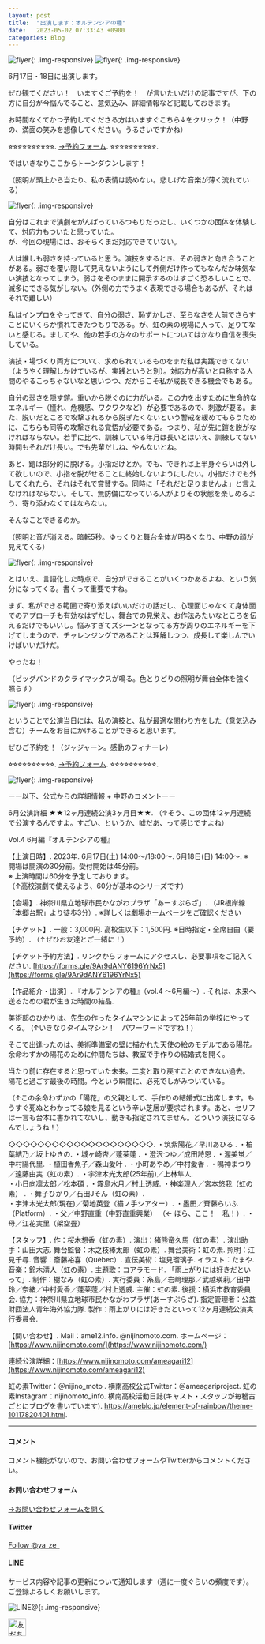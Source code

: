 ```yaml
---
layout: post
title:  "出演します：オルテンシアの種"
date:   2023-05-02 07:33:43 +0900
categories: Blog
---
```


![flyer]({{site.baseurl}}/img/20230502_01.jpeg){: .img-responsive}
![flyer]({{site.baseurl}}/img/20230502_02.jpeg){: .img-responsive}

6月17日・18日に出演します。

ぜひ観てください！　いますぐご予約を！　が言いたいだけの記事ですが、下の方に自分が今悩んでること、意気込み、詳細情報など記載しておきます。

お時間なくてかつ予約してくださる方はいますぐこちら↓をクリック！（中野の、満面の笑みを想像してください。うるさいですかね）

⭐︎⭐︎⭐︎⭐︎⭐︎⭐︎⭐︎⭐︎⭐︎⭐︎. 
[→予約フォーム](https://forms.gle/9Ar9dANY6196YrNx5). 
⭐︎⭐︎⭐︎⭐︎⭐︎⭐︎⭐︎⭐︎⭐︎⭐︎. 

ではいきなりここからトーンダウンします！

（照明が頭上から当たり、私の表情は読めない。悲しげな音楽が薄く流れている）

![flyer]({{site.baseurl}}/img/20230502_03.jpeg){: .img-responsive}

自分はこれまで演劇をがんばっているつもりだったし、いくつかの団体を体験して、対応力もついたと思っていた。  
が、今回の現場には、おそらくまだ対応できていない。

人は誰しも弱さを持っていると思う。演技をするとき、その弱さと向き合うことがある。弱さを覆い隠して見えないようにして外側だけ作ってもなんだか味気ない演技となってしまう。弱さをそのままに開示するのはすごく恐ろしいことで、滅多にできる気がしない。（外側の力でうまく表現できる場合もあるが、それはそれで難しい）

私はインプロをやってきて、自分の弱さ、恥ずかしさ、至らなさを人前でさらすことにいくらか慣れてきたつもりである。が、虹の素の現場に入って、足りてないと感じる。ましてや、他の若手の方々のサポートについてはかなり自信を喪失している。

演技・場づくり両方について、求められているものをまだ私は実践できてない（ようやく理解しかけているが、実践というと別）。対応力が高いと自称する人間のやるこっちゃないなと思いつつ、だからこそ私が成長できる機会でもある。

自分の弱さを隠す鎧。重いから脱ぐのに力がいる。この力を出すために生命的なエネルギー（憧れ、危機感、ワクワクなど）が必要であるので、刺激が要る。また、脱いだところで攻撃されるから脱ぎたくないという警戒を緩めてもらうために、こちらも同等の攻撃される覚悟が必要である。つまり、私が先に鎧を脱がなければならない。若手に比べ、訓練している年月は長いとはいえ、訓練してない時間もそれだけ長い。でも先輩だしね、やんないとね。

あと、鎧は部分的に脱げる。小指だけとか。でも、できれば上半身ぐらいは外して欲しいので、小指を脱がせることに終始しないようにしたい。小指だけでも外してくれたら、それはそれで賞賛する。同時に「それだと足りませんよ」と言えなければならない。そして、無防備になっている人がよりその状態を楽しめるよう、寄り添わなくてはならない。

そんなことできるのか。

（照明と音が消える。暗転5秒。ゆっくりと舞台全体が明るくなり、中野の顔が見えてくる）

![flyer]({{site.baseurl}}/img/20230502_04.jpeg){: .img-responsive}

とはいえ、言語化した時点で、自分ができることがいくつかあるよね、という気分になってくる。書くって重要ですね。

まず、私ができる範囲で寄り添えばいいだけの話だし、心理面じゃなくて身体面でのアプローチも有効なはずだし、舞台での見栄え、お作法みたいなところを伝えるだけでもいいし。悩みすぎてズシーンとなってる方が周りのエネルギーを下げてしまうので、チャレンジングであることは理解しつつ、成長して楽しんでいけばいいだけだ。

やったね！

（ビッグバンドのクライマックスが鳴る。色とりどりの照明が舞台全体を強く照らす）

![flyer]({{site.baseurl}}/img/20230502_05.jpeg){: .img-responsive}

ということで公演当日には、私の演技と、私が最適な関わり方をした（意気込み含む）チームをお目にかけることができると思います。

ぜひご予約を！（ジャジャーン。感動のフィナーレ）

⭐︎⭐︎⭐︎⭐︎⭐︎⭐︎⭐︎⭐︎⭐︎⭐︎. 
[→予約フォーム](https://forms.gle/9Ar9dANY6196YrNx5). 
⭐︎⭐︎⭐︎⭐︎⭐︎⭐︎⭐︎⭐︎⭐︎⭐︎. 

![flyer]({{site.baseurl}}/img/20230502_06.jpeg){: .img-responsive}

ーー以下、公式からの詳細情報 + 中野のコメントーー

6月公演詳細 ★★12ヶ月連続公演3ヶ月目★★. 
（↑そう、この団体12ヶ月連続で公演するんですよ。すごい、というか、嘘だあ、って感じですよね）

Vol.4 6月編『オルテンシアの種』

【上演日時】. 
2023年. 
6月17日(土) 14:00～/18:00～. 
6月18日(日) 14:00～. 
※ 開場は開演の30分前。受付開始は45分前。  
※ 上演時間は60分を予定しております。  
（↑高校演劇で使えるよう、60分が基本のシリーズです）

【会場】. 
神奈川県立地球市民かながわプラザ「あーすぷらざ」. 
（JR根岸線「本郷台駅」より徒歩3分）. 
※詳しくは[劇場ホームページ](https://www.earthplaza.jp/)をご確認ください

【チケット】. 
一般：3,000円. 
高校生以下：1,500円. 
※日時指定・全席自由（要予約）. 
（↑ぜひお友達とご一緒に！）

【チケット予約方法】. 
リンクからフォームにアクセスし、必要事項をご記入ください. 
[https://forms.gle/9Ar9dANY6196YrNx5](https://forms.gle/9Ar9dANY6196YrNx5)


【作品紹介・出演】. 
『オルテンシアの種』（vol.4 ～6月編～）. 
それは、未来へ送るための君が生きた時間の結晶. 

美術部のひかりは、先生の作ったタイムマシンによって25年前の学校にやってくる。
(↑いきなりタイムマシン！　パワーワードですね！)
  
そこで出逢ったのは、美術準備室の壁に描かれた天使の絵のモデルである陽花。  
余命わずかの陽花のために仲間たちは、教室で手作りの結婚式を開く。  

当たり前に存在すると思っていた未来。二度と取り戻すことのできない過去。  
陽花と過ごす最後の時間。今という瞬間に、必死でしがみついている。  

（↑この余命わずかの「陽花」の父親として、手作りの結婚式に出席します。もうすぐ死ぬとわかってる娘を見るという辛い芝居が要求されます。あと、セリフは一言も台本に書かれてないし、動きも指定されてません。どういう演技になるんでしょうね！）

◇◇◇◇◇◇◇◇◇◇◇◇◇◇◇◇◇◇◇◇. 
・筑紫陽花／早川あひる . 
・柏葉結乃／坂上ゆきの. 
・城ヶ崎杏／蓬莱蓬   . 
・澄沢つゆ／成田詩恩  . 
・渥美蛍／中村陽代里. 
・植田香魚子／森山愛叶 . 
・小町あやめ／中村愛香 . 
・鳴神まつり／遠藤由実（虹の素）. 
・宇津木光太郎(25年前)／上林隼人.   
・小日向凛太郎／松本碩 . 
・霧島水月／村上透威. 
・神楽理人／宮本悠我（虹の素） . 
・舞子ひかり／石田Jそん（虹の素）.  
・宇津木光太郎(現在)／菊地英登（猫ノ手シアター）. 
・墨田／斉藤らいふ（Platform）. 
・父／中野直重（中野直重興業） （← ほら、ここ！　私！）. 
・母／江花実里（架空畳）

【スタッフ】. 
作：桜木想香（虹の素）. 
演出：猪熊竜久馬（虹の素）. 
演出助手：山田大志. 
舞台監督：木之枝棒太郎（虹の素）. 
舞台美術：虹の素. 
照明：江見千尋. 
音響：斎藤裕喜（Quèbec）. 
宣伝美術：塩見瑠璃子. 
イラスト：たまや. 
音楽：鈴木清人（虹の素）. 
主題歌：コアラモード. 「雨上がりには好きだといって」. 
制作：樹なみ（虹の素）. 
実行委員：糸島／岩﨑理那／武越瑛莉／田中玲／奈緒／中村愛香／蓬莱蓬／村上透威. 
主催：虹の素. 
後援：横浜市教育委員会. 
協力：神奈川県立地球市民かながわプラザ(あーすぷらざ). 
   指定管理者：公益財団法人青年海外協力隊. 
製作：雨上がりには好きだといって12ヶ月連続公演実行委員会. 


【問い合わせ】. 
Mail：ame12.info. 
@nijinomoto.com. 
ホームページ：[https://www.nijinomoto.com/](https://www.nijinomoto.com/)

連続公演詳細：[https://www.nijinomoto.com/ameagari12](https://www.nijinomoto.com/ameagari12)

虹の素Twitter：＠nijino_moto . 
横南高校公式Twitter：＠ameagariproject. 
虹の素Instagram：nijinomoto_info. 
横南高校活動日誌(キャスト・スタッフが毎稽古ごとにブログを書いています). 
https://ameblo.jp/element-of-rainbow/theme-10117820401.html. 



---
#### コメント
コメント機能がないので、お問い合わせフォームやTwitterからコメントください。

#### お問い合わせフォーム
[→お問い合わせフォームを開く]({{site.baseurl}}/docs/contact/)

#### Twitter

<a href="https://twitter.com/ya_ze_?ref_src=twsrc%5Etfw" class="twitter-follow-button" data-show-count="false">Follow @ya_ze_</a><script async src="https://platform.twitter.com/widgets.js" charset="utf-8"></script>


#### LINE

サービス内容や記事の更新について通知します（週に一度ぐらいの頻度です）。
ご登録よろしくお願いします。

![LINE@]({{site.baseurl}}/img/lineat.png){: .img-responsive}

<a href="https://line.me/R/ti/p/%40tqt3140x"><img height="36" border="0" alt="友だち追加" src="https://scdn.line-apps.com/n/line_add_friends/btn/ja.png"></a>
